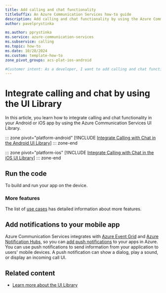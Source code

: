 ```yaml
---
title: Add calling and chat functionality
titleSuffix: An Azure Communication Services how-to guide
description: Add calling and chat functionality by using the Azure Communication Services UI Library.
author: pavelprystinka

ms.author: pprystinka
ms.service: azure-communication-services
ms.subservice: calling
ms.topic: how-to 
ms.date: 10/28/2024
ms.custom: template-how-to
zone_pivot_groups: acs-plat-ios-android

#Customer intent: As a developer, I want to add calling and chat functionality to my app.
---
```


# Integrate calling and chat by using the UI Library

In this article, you learn how to integrate calling and chat functionality in your Android or iOS app by using the Azure Communication Services UI Library.

::: zone pivot="platform-android"
[!INCLUDE [Integrate Calling with Chat in the Android UI Library](./includes/get-started-calling-with-chat/android.md)]
::: zone-end

::: zone pivot="platform-ios"
[!INCLUDE [Integrate Calling with Chat in the iOS UI Library](./includes/get-started-calling-with-chat/ios.md)]
::: zone-end

## Run the code

To build and run your app on the device.

### More features

The list of [use cases](../../concepts/ui-library/ui-library-use-cases.md?branch=main&pivots=platform-mobile) has detailed information about more features.

## Add notifications to your mobile app

Azure Communication Services integrates with [Azure Event Grid](../../../event-grid/overview.md) and [Azure Notification Hubs](../../../notification-hubs/notification-hubs-push-notification-overview.md), so you can [add push notifications](../../concepts/notifications.md) to your apps in Azure. You can use push notifications to send information from your application to users' mobile devices. A push notification can show a dialog, play a sound, or display an incoming call UI.

## Related content

- [Learn more about the UI Library](../../concepts/ui-library/ui-library-overview.md)
